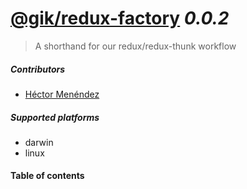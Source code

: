 # [@gik/redux-factory](https://github.com/gikmx/redux-factory#readme) *0.0.2*
> A shorthand for our redux/redux-thunk workflow

##### Contributors
- [Héctor Menéndez](mailto:hector@gik.mx) []()

##### Supported platforms
- darwin
- linux

#### <a name="table-of-contents"></a> Table of contents



